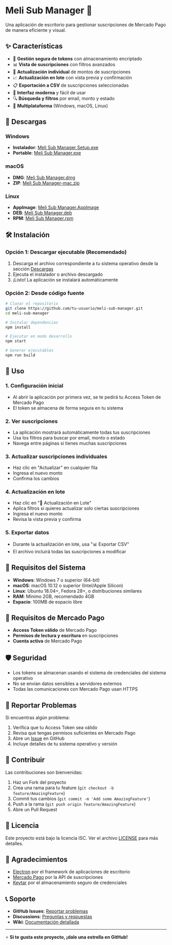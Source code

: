 # Meli Sub Manager 🚀

Una aplicación de escritorio para gestionar suscripciones de Mercado Pago de manera eficiente y visual.

## ✨ Características

- 🔐 **Gestión segura de tokens** con almacenamiento encriptado
- 📊 **Vista de suscripciones** con filtros avanzados
- 🔄 **Actualización individual** de montos de suscripciones
- 📈 **Actualización en lote** con vista previa y confirmación
- 📋 **Exportación a CSV** de suscripciones seleccionadas
- 🎨 **Interfaz moderna** y fácil de usar
- 🔍 **Búsqueda y filtros** por email, monto y estado
- 📱 **Multiplataforma** (Windows, macOS, Linux)

## 🚀 Descargas

### Windows
- **Instalador**: [Meli Sub Manager Setup.exe](https://github.com/tu-usuario/meli-sub-manager/releases/latest/download/Meli.Sub.Manager.Setup.exe)
- **Portable**: [Meli Sub Manager.exe](https://github.com/tu-usuario/meli-sub-manager/releases/latest/download/Meli.Sub.Manager.exe)

### macOS
- **DMG**: [Meli Sub Manager.dmg](https://github.com/tu-usuario/meli-sub-manager/releases/latest/download/Meli.Sub.Manager.dmg)
- **ZIP**: [Meli Sub Manager-mac.zip](https://github.com/tu-usuario/meli-sub-manager/releases/latest/download/Meli.Sub.Manager-mac.zip)

### Linux
- **AppImage**: [Meli Sub Manager.AppImage](https://github.com/tu-usuario/meli-sub-manager/releases/latest/download/Meli.Sub.Manager.AppImage)
- **DEB**: [Meli Sub Manager.deb](https://github.com/tu-usuario/meli-sub-manager/releases/latest/download/Meli.Sub.Manager.deb)
- **RPM**: [Meli Sub Manager.rpm](https://github.com/tu-usuario/meli-sub-manager/releases/latest/download/Meli.Sub.Manager.rpm)

## 🛠️ Instalación

### Opción 1: Descargar ejecutable (Recomendado)
1. Descarga el archivo correspondiente a tu sistema operativo desde la sección [Descargas](#-descargas)
2. Ejecuta el instalador o archivo descargado
3. ¡Listo! La aplicación se instalará automáticamente

### Opción 2: Desde código fuente
```bash
# Clonar el repositorio
git clone https://github.com/tu-usuario/meli-sub-manager.git
cd meli-sub-manager

# Instalar dependencias
npm install

# Ejecutar en modo desarrollo
npm start

# Generar ejecutables
npm run build
```

## 📖 Uso

### 1. Configuración inicial
- Al abrir la aplicación por primera vez, se te pedirá tu Access Token de Mercado Pago
- El token se almacena de forma segura en tu sistema

### 2. Ver suscripciones
- La aplicación mostrará automáticamente todas tus suscripciones
- Usa los filtros para buscar por email, monto o estado
- Navega entre páginas si tienes muchas suscripciones

### 3. Actualizar suscripciones individuales
- Haz clic en "Actualizar" en cualquier fila
- Ingresa el nuevo monto
- Confirma los cambios

### 4. Actualización en lote
- Haz clic en "🔄 Actualización en Lote"
- Aplica filtros si quieres actualizar solo ciertas suscripciones
- Ingresa el nuevo monto
- Revisa la vista previa y confirma

### 5. Exportar datos
- Durante la actualización en lote, usa "📊 Exportar CSV"
- El archivo incluirá todas las suscripciones a modificar

## 🔧 Requisitos del Sistema

- **Windows**: Windows 7 o superior (64-bit)
- **macOS**: macOS 10.12 o superior (Intel/Apple Silicon)
- **Linux**: Ubuntu 18.04+, Fedora 28+, o distribuciones similares
- **RAM**: Mínimo 2GB, recomendado 4GB
- **Espacio**: 100MB de espacio libre

## 🚨 Requisitos de Mercado Pago

- **Access Token válido** de Mercado Pago
- **Permisos de lectura y escritura** en suscripciones
- **Cuenta activa** de Mercado Pago

## 🛡️ Seguridad

- Los tokens se almacenan usando el sistema de credenciales del sistema operativo
- No se envían datos sensibles a servidores externos
- Todas las comunicaciones con Mercado Pago usan HTTPS

## 🐛 Reportar Problemas

Si encuentras algún problema:

1. Verifica que tu Access Token sea válido
2. Revisa que tengas permisos suficientes en Mercado Pago
3. Abre un [Issue](https://github.com/tu-usuario/meli-sub-manager/issues) en GitHub
4. Incluye detalles de tu sistema operativo y versión

## 🤝 Contribuir

Las contribuciones son bienvenidas:

1. Haz un Fork del proyecto
2. Crea una rama para tu feature (`git checkout -b feature/AmazingFeature`)
3. Commit tus cambios (`git commit -m 'Add some AmazingFeature'`)
4. Push a la rama (`git push origin feature/AmazingFeature`)
5. Abre un Pull Request

## 📝 Licencia

Este proyecto está bajo la licencia ISC. Ver el archivo [LICENSE](LICENSE) para más detalles.

## 🙏 Agradecimientos

- [Electron](https://www.electronjs.org/) por el framework de aplicaciones de escritorio
- [Mercado Pago](https://www.mercadopago.com/) por la API de suscripciones
- [Keytar](https://github.com/atom/node-keytar) por el almacenamiento seguro de credenciales

## 📞 Soporte

- **GitHub Issues**: [Reportar problemas](https://github.com/tu-usuario/meli-sub-manager/issues)
- **Discussions**: [Preguntas y respuestas](https://github.com/tu-usuario/meli-sub-manager/discussions)
- **Wiki**: [Documentación detallada](https://github.com/tu-usuario/meli-sub-manager/wiki)

---

⭐ **Si te gusta este proyecto, ¡dale una estrella en GitHub!**
